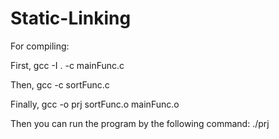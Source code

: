 # Static-Linking

For compiling:

First, 
gcc -I . -c mainFunc.c

Then,
gcc -c sortFunc.c

Finally,
gcc -o prj sortFunc.o mainFunc.o

Then you can run the program by the following command:
./prj
